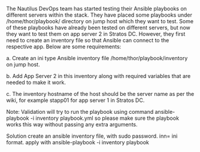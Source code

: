 The Nautilus DevOps team has started testing their Ansible playbooks on different servers within the stack. They have placed some playbooks under /home/thor/playbook/ directory on jump host which they want to test. Some of these playbooks have already been tested on different servers, but now they want to test them on app server 2 in Stratos DC. However, they first need to create an inventory file so that Ansible can connect to the respective app. Below are some requirements:


a. Create an ini type Ansible inventory file /home/thor/playbook/inventory on jump host.


b. Add App Server 2 in this inventory along with required variables that are needed to make it work.


c. The inventory hostname of the host should be the server name as per the wiki, for example stapp01 for app server 1 in Stratos DC.


Note: Validation will try to run the playbook using command ansible-playbook -i inventory playbook.yml so please make sure the playbook works this way without passing any extra arguments.



>>>> 
Solution
create an ansible inventory file, with sudo password. inn= ini format.
apply with
ansible-playbook -i inventory playbook